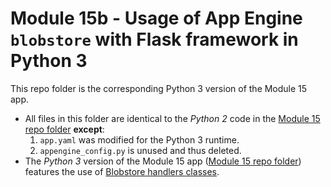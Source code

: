 # Module 15b - Usage of App Engine `blobstore` with Flask framework in Python 3

This repo folder is the corresponding Python 3 version of the Module 15 app.

- All files in this folder are identical to the _Python 2_ code in the [Module 15 repo folder](/mod15-blobstore) **except**:
    1. `app.yaml` was modified for the Python 3 runtime.
    1. `appengine_config.py` is unused and thus deleted.
- The _Python 3_ version of the Module 15 app ([Module 15 repo folder](/mod15-blobstore)) features the use of [Blobstore handlers classes](https://cloud.google.com/appengine/docs/standard/python3/services/blobstore).